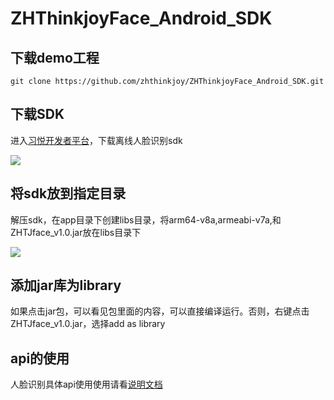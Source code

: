 # ZHThinkjoyFace_Android_SDK


## 下载demo工程
```
git clone https://github.com/zhthinkjoy/ZHThinkjoyFace_Android_SDK.git
```

## 下载SDK
进入[习悦开发者平台](https://dev.zhthinkjoy.com/SDK)，下载离线人脸识别sdk

[![](http://images2017.cnblogs.com/blog/700757/201709/700757-20170928154432356-162379528.png)](https://dev.zhthinkjoy.com/SDK)

## 将sdk放到指定目录
解压sdk，在app目录下创建libs目录，将arm64-v8a,armeabi-v7a,和ZHTJface_v1.0.jar放在libs目录下

![](http://images2017.cnblogs.com/blog/700757/201709/700757-20170928161838669-979811419.png)

## 添加jar库为library
如果点击jar包，可以看见包里面的内容，可以直接编译运行。否则，右键点击ZHTJface_v1.0.jar，选择add as library

## api的使用
人脸识别具体api使用使用请看[说明文档](https://github.com/zhthinkjoy/ZHThinkjoyFace_Android_SDK/wiki)

